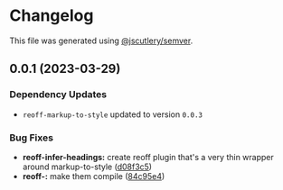 # Changelog

This file was generated using [@jscutlery/semver](https://github.com/jscutlery/semver).

## 0.0.1 (2023-03-29)

### Dependency Updates

- `reoff-markup-to-style` updated to version `0.0.3`

### Bug Fixes

- **reoff-infer-headings:** create reoff plugin that's a very thin wrapper around markup-to-style ([d08f3c5](https://github.com/TrialAndErrorOrg/parsers/commit/d08f3c508f6fb6f897f45294c1ab3ab8618299f8))
- **reoff-:** make them compile ([84c95e4](https://github.com/TrialAndErrorOrg/parsers/commit/84c95e4ced2556b03d3fa61fabebba7439a57029))
